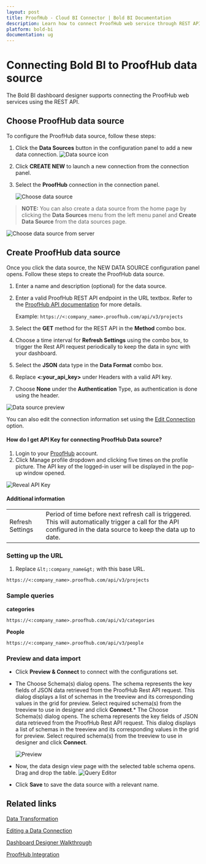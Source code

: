 ```yaml
---
layout: post
title: ProofHub - Cloud BI Connector | Bold BI Documentation
description: Learn how to connect ProofHub web service through REST API endpoint with cloud-hosted Bold BI and create data source for widget configuration.
platform: bold-bi
documentation: ug
---
```


# Connecting Bold BI to ProofHub data source

The Bold BI dashboard designer supports connecting the ProofHub web services using the REST API.

## Choose ProofHub data source

To configure the ProofHub data source, follow these steps:

1. Click the **Data Sources** button in the configuration panel to add a new data connection.
   ![Data source icon](/static/assets/cloud/working-with-datasource/data-connectors/images/common/DataSourcesIcon.png)  
   
2. Click **CREATE NEW** to launch a new connection from the connection panel.
3. Select the **ProofHub** connection in the connection panel.

   ![Choose data source](/static/assets/cloud/working-with-datasource/data-connectors/images/proofhub/ChooseDS.png)

> **NOTE:**  You can also create a data source from the home page by clicking the **Data Sources** menu from the left menu panel and **Create Data Source** from the data sources page.

   ![Choose data source from server](/static/assets/cloud/working-with-datasource/data-connectors/images/proofhub/ChooseDS_server.png)

## Create ProofHub data source

Once you click the data source, the NEW DATA SOURCE configuration panel opens. Follow these steps to create the ProofHub data source.
1. Enter a name and description (optional) for the data source.
2. Enter a valid ProofHub REST API endpoint in the URL textbox. Refer to the [ProofHub API documentation](https://developers.ProofHub.com/reference) for more details.

      Example: `https://<:company_name>.proofhub.com/api/v3/projects`

3. Select the **GET** method for the REST API in the **Method** combo box.
4. Choose a time interval for **Refresh Settings** using the combo box, to trigger the Rest API request periodically to keep the data in sync with your dashboard.  
5. Select the **JSON** data type in the **Data Format** combo box.
6. Replace **&lt;:your_api_key&gt;** under Headers with a valid API key.
7. Choose **None** under the **Authentication** Type, as authentication is done using the header.

![Data source preview](/static/assets/cloud/working-with-datasource/data-connectors/images/proofhub/DataSourcesView.png)

You can also edit the connection information set using the [Edit Connection](/cloud-bi/working-with-data-source/editing-a-data-connection/) option.

#### How do I get API Key for connecting ProofHub Data source?

1. Login to your [ProofHub](https://www.ProofHub.com/login) account.
2. Click Manage profile dropdown and clicking five times on the profile picture. The API key of the logged-in user will be displayed in the pop-up window opened.

![Reveal API Key](/static/assets/cloud/working-with-datasource/data-connectors/images/proofhub/Access_key.png)

#### Additional information
<table width="600">
<tr>
<td>
Refresh Settings
</td>
<td>
Period of time before next refresh call is triggered. This will automatically trigger a call for the API configured in the data source to keep the data up to date.
</td>
</tr>
</table>

### Setting up the URL
1. Replace `&lt;:company_name&gt;` with this base URL.

`https://<:company_name>.proofhub.com/api/v3/projects`

### Sample queries

**categories**

`https://<:company_name>.proofhub.com/api/v3/categories`


**People**

`https://<:company_name>.proofhub.com/api/v3/people`

### Preview and data import
* Click **Preview & Connect** to connect with the configurations set.
* The Choose Schema(s) dialog opens. The schema represents the key fields of JSON data retrieved from the ProofHub Rest API request. This dialog displays a list of schemas in the treeview and its corresponding values in the grid for preview. Select required schema(s) from the treeview to use in designer and click **Connect**.* The Choose Schema(s) dialog opens. The schema represents the key fields of JSON data retrieved from the ProofHub Rest API request. This dialog displays a list of schemas in the treeview and its corresponding values in the grid for preview. Select required schema(s) from the treeview to use in designer and click **Connect**.

   ![Preview](/static/assets/cloud/working-with-datasource/data-connectors/images/common/Preview.png)

* Now, the data design view page with the selected table schema opens. Drag and drop the table.
   ![Query Editor](/static/assets/cloud/working-with-datasource/data-connectors/images/common/QueryEditor.png)

* Click **Save** to save the data source with a relevant name.

## Related links

[Data Transformation](/cloud-bi/working-with-data-source/transforming-data/joining-table/)

[Editing a Data Connection](/cloud-bi/working-with-data-source/editing-a-data-connection/)   

[Dashboard Designer Walkthrough](/cloud-bi/getting-started/bold-bi-walk-through/)

[ProofHub Integration](https://www.boldbi.com/integrations/ProofHub?utm_source=syncfusion&utm_medium=documentation&utm_campaign=boldbiProofHubintegration)
